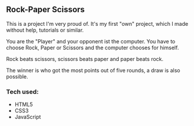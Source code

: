 ## Rock-Paper Scissors

This is a project I'm very proud of. It's my first "own" project, which I made without help, tutorials or similar.

You are the "Player" and your opponent ist the computer. You have to choose Rock, Paper or Scissors and the computer chooses for himself.

Rock beats scissors, scissors beats paper and paper beats rock.

The winner is who got the most points out of five rounds, a draw is also possible.

### Tech used:

* HTML5
* CSS3
* JavaScript
